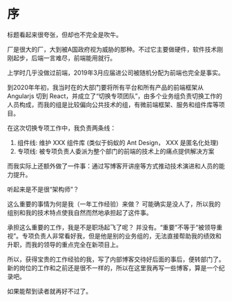 # 序

标题看起来很夸张，但却也不完全是吹牛。

厂是很大的厂，大到被A国政府视为威胁的那种。不过它主要做硬件，软件技术刚刚起步，后端一言难尽，前端能用就行。

上学时几乎没做过前端，2019年3月应届进公司被随机分配为前端也完全是事实。

到2020年年初，我当时在的大部门要将所有平台和所有产品的前端框架从 Angularjs 切到 React，并成立了“切换专项团队”，由多个业务组负责切换工作的人员构成，而我的组是比较偏向公共技术的组，有微前端框架、服务和组件库等项目。

在这次切换专项工作中，我负责两条线：
1. 组件线: 维护 XXX 组件库 (类似于蚂蚁的 Ant Design， XXX 是匿名化处理)
2. 专项线: 被专项负责人委派为整个部门的前端的技术上的痛点提供解决方案

而我实际上还额外做了一件事：通过写博客开讲座等方式推动技术演进和人员的能力提升。

听起来是不是很“架构师”？

这么重要的事情为何是我（一年工作经验）来做？ 可能确实是没人了，所以我的组别和我的技术特点使我自然而然地承担起了这件事。

承担这么重要的工作，我是不是职场起飞了呢？ 并没有。“重要”不等于“被领导重视”。专项负责人非常看好我，但是他是别的业务组的，无法直接帮助我的绩效和升职，而我的领导的重点完全在新项目上。

所以，获得宝贵的工作经验的我，写了内部博客交待好后面的事后，便转部门了。新的岗位的工作和之前还是很不一样的，所以在这里我再写一些博客，算是一个纪录吧。

如果能帮到读者就再好不过了。
